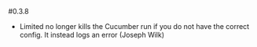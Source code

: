 #0.3.8
* Limited no longer kills the Cucumber run if you do not have the correct config. It instead logs an error (Joseph Wilk)